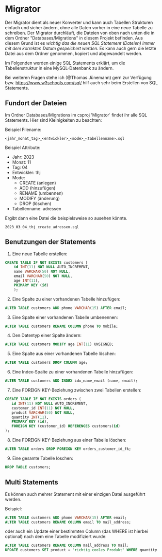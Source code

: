 ﻿# Migrator

Der Migrator dient als neuer Konverter und kann auch Tabellen Strukturen einfach und sicher ändern, ohne alle Daten vorher in eine neue Tabelle zu schreiben.
Der Migrator durchläuft, die Dateien von oben nach unten die in dem Ordner "Databases/Migrations" in diesem Projekt befinden.
Aus diesem Grund ist es *wichtig das die neuen SQL Statement (Dateien) immer mit dem korrekten Datum gespeichert werden*.
Es kann auch gern die letzte Datei aus dem Ordner genommen, kopiert und abgewandelt werden.

Im Folgenden werden einige SQL Statements erklärt, um die Tabellenstruktur in eine MySQL-Datenbank zu ändern.

Bei weiteren Fragen stehe ich (@Thomas Jünemann) gern zur Verfügung bzw. https://www.w3schools.com/sql/ hilf auch sehr beim Erstellen von SQL Statements.

## Fundort der Dateien
Im Ordner Databases/Migrations im csproj 'Migrator' findet ihr alle SQL Statements.
Hier sind Kleinigkeiten zu beachten: 

Beispiel Filename:
```
<jahr_monat_tag>_<entwickler>_<mode>_<tabellenname>.sql
```
Beispiel Attribute:
- Jahr: 2023
- Monat: 11
- Tag: 04
- Entwickler: thj
- Mode: 
  - CREATE (anlegen)
  - ADD (hinzufügen) 
  - RENAME (umbennen)
  - MODIFY (änderung)
  - DROP (löschen)
- Tabellenname: adressen

Ergibt dann eine Datei die beispielsweise so ausehen könnte.

```
2023_03_04_thj_create_adressen.sql
```
## Benutzungen der Statements

1) Eine neue Tabelle erstellen:

```sql
CREATE TABLE IF NOT EXISTS customers (
    id INT(11) NOT NULL AUTO_INCREMENT,
    name VARCHAR(50) NOT NULL,
    email VARCHAR(50) NOT NULL,
    age INT(11),
    PRIMARY KEY (id)
    );
```
2) Eine Spalte zu einer vorhandenen Tabelle hinzufügen:
```sql
ALTER TABLE customers ADD phone VARCHAR(15) AFTER email;
```
3) Eine Spalte einer vorhandenen Tabelle umbenennen:
```sql
ALTER TABLE customers RENAME COLUMN phone TO mobile;
```
4) Den Datentyp einer Spalte ändern:
```sql
ALTER TABLE customers MODIFY age INT(11) UNSIGNED;
```
5) Eine Spalte aus einer vorhandenen Tabelle löschen:
```sql
ALTER TABLE customers DROP COLUMN age;
```
6) Eine Index-Spalte zu einer vorhandenen Tabelle hinzufügen:
```sql
ALTER TABLE customers ADD INDEX idx_name_email (name, email);
```
7) Eine FOREIGN KEY-Beziehung zwischen zwei Tabellen erstellen:
```sql
CREATE TABLE IF NOT EXISTS orders (
   id INT(11) NOT NULL AUTO_INCREMENT,
   customer_id INT(11) NOT NULL,
   product VARCHAR(50) NOT NULL,
   quantity INT(11),
   PRIMARY KEY (id),
   FOREIGN KEY (customer_id) REFERENCES customers(id)
);
```
8) Eine FOREIGN KEY-Beziehung aus einer Tabelle löschen:
```sql
ALTER TABLE orders DROP FOREIGN KEY orders_customer_id_fk;
```
9) Eine gesamte Tabelle löschen:
```sql
DROP TABLE customers;
```

## Multi Statements
Es können auch mehrer Statement mit einer einzigen Datei ausgeführt werden.

Beispiel:
```sql
ALTER TABLE customers ADD phone VARCHAR(15) AFTER email;
ALTER TABLE customers RENAME COLUMN email TO mail_address;
```
oder auch ein Update einer bestimmten Column (das WHERE ist hierbei optional) nach dem eine Tabelle modifiziert wurde:

```sql
ALTER TABLE customers RENAME COLUMN mail_address TO mail;
UPDATE customers SET product = "richtig cooles Produkt" WHERE quantity > 60
```
